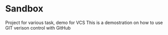 # Sandbox
Project for various task, demo for VCS
This is a demostration on how to use GIT verison control with GitHub
